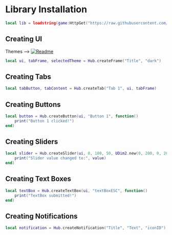 
# Library Installation

```lua
local lib = loadstring(game:HttpGet("https://raw.githubusercontent.com/Exploiter555/Scripts/main/XB.lua"))()
```

## Creating UI
Themes -->
[![Readme](https://img.shields.io/badge/Readme-Themes-ff69b4.svg?style=for-the-badge&logo=github&logoColor=white)](https://github.com/Exploiter555/Scripts/blob/main/Themes.md)
```lua
local ui, tabFrame, selectedTheme = Hub.createFrame("Title", "dark")
```

## Creating Tabs

```lua
local tabButton, tabContent = Hub.createTab("Tab 1", ui, tabFrame)
```

## Creating Buttons

```lua
local button = Hub.createButton(ui, "Button 1", function()
    print("Button 1 clicked!")
end)
```

## Creating Sliders

```lua
local slider = Hub.createSlider(ui, 0, 100, 50, UDim2.new(0, 200, 0, 20), function(value)
    print("Slider value changed to:", value)
end)
```

## Creating Text Boxes

```lua
local textBox = Hub.createTextBox(ui, "textBoxESC", function()
    print("TextBox submitted!")
end)
```

## Creating Notifications

```lua
local notification = Hub.createNotification("Title", "Text", "iconID")
```
